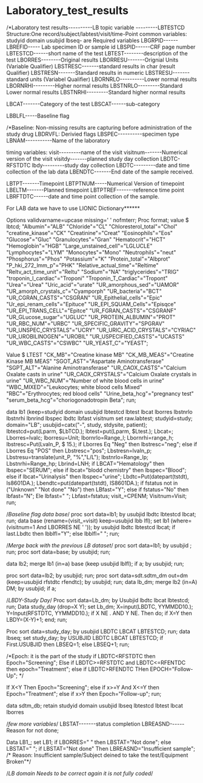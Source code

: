 # Laboratory_test_results
/*Laboratory test results----------LB
topic variable ---------LBTESTCD
Structure:One record/subject/labtest/visit/time-Point
common variables: studyid domain usubjid lbseq- are Required variables
LBGRPID------
LBREFID----- Lab specimen ID or sample id
LBSPID------CRF page number
LBTESTCD------short name of the test
LBTEST--------description of the test
LBORRES--------Original results
LBORRESU-------Orignial Units (Variable Qualifier)
LBSTRESC-------standard results in char (result Qualifier)
LBSTRESN-------Standard results in numeric
LBSTRESU-------standard units (Variabel Qualifier)
LBORNRLO----------Lower normal results
LBORNRHI---------Higher normal results
LBSTNRLO---------Standard Lower normal results
LBSTNRHI---------Standard higher normal results

LBCAT-------Category of the test
LBSCAT------sub-category

LBBLFL-----Baseline flag

/*Baseline: Non-missing results are capturing before administration of the study drug
LBDRVFL: Derivied flags
LBSPEC----------specimen type
LBNAM-----------Name of the laboratory

timing variables:
visit---------name of the visit
visitnum-------Numerical version of the visit
visitdy-------planned study day collection LBDTC-RFSTDTC
lbdy---------study day collection
LBDTC---------date and time collection of the lab data
LBENDTC-------End date of the sample received.

LBTPT-------Timepoint
LBTPTNUM-----Numerical Version of timepoint
LBELTM-------Planned timepoint
LBTPTREF-------reference time point
LBRFTDTC------date and time point collection of the sample.

For LAB data we have to use  LIONIC Dictionary******

Options validvarname=upcase missing=' '
        nofmterr;
Proc format;
value $ lbtcd;
"Albumin"="ALB"
"Chloride"="CL"
"Chloresterol_total"="Chol"
"creatine_kinase"="CK"
"Creatinine"="Creat"
"Eosinophils"="Eos"
"Glucose"="Gluc"
"Granulocytes"="Gran"
"Hematocrit"="HCT"
"Hemoglobin"="HGB"
"Large_unstained_cell"="LGLUCLE"
"Lymphocytes"="LYM"
"Monocytes"="Mono"
"Neutrophils"="neut"
"Phosphorus"="Phos"
"Potassium"="K"
"Protein_total"="Albprot"
"P_hki_272_lmm_p"="PHK"
"Relative_actual_time"="Reltime"
"Reltv_act_time_unit"="Reltu"
"Sodium"="NA"
"triglycerides"="TRIG"
"troponin_I_cardiac"="Troponi"
"Troponin_T_Cardiac"="Tropont"
"Urea"="Urea"
"Uric_acid"="urate"
"UR_amorphous_sed"="UAMOR"
"UR_amorph_crystals_c"="Cyamporph"
"UR_bacteria"="BCT"
"UR_CGRAN_CASTS"="CSGRAN"
"UR_Epithelial_cells"="Epic"
"Ur_epi_renam_cells"="Epituce"
"UR_EPI_SQUAM_Cells"="Episqce"
"UR_EPI_TRANS_CELL"="Epitce"
"UR_FGRAN_CASTS"="CSGRANF"
"UR_GLucose_sugar"="UGLUC"
"UR_PROTEIN_ALBUMIN"="PROT"
"UR_RBC_NUM"="URBC"
"UR_SPECIFIC_GRAVITY"="SPGRAV"
"UR_UNSPEC_CRYSTALS"="UCRY"
"UR_URIC_ACID_CRYSTALS"="CYRIAC"
"UR_UROBILINOGEN"="UROBIL"
"UR_USPECIFIED_CASTS"="UCASTS"
"UR_WBC_CASTS"="CSWBC"
"UR_YEAST_C"="YEAST";

Value $ LTEST
"CK_MB"="Creatine kinase MB"
"CK_MB_MEAS"="Creatine Kinase MB MEAS"
"SGOT_AST"="Aspartate Aminotransferase"
"SGPT_ALT"="Alanine Aminotransferase"
"UR_CAOX_CASTS"="Calcium Oxalate casts in urine"
"UR_CAOX_CRYSTALS"="Calcium Oxalate crystals in urine"
"UR_WBC_NUM"="Number of white blood cells in urine"
"WBC_MIXED"="Leukocytes; white blood cells Mixed"
"RBC"="Erythrocytes; red blood cells"
"Urine_beta_hcg"="pregnancy test"
"serum_beta_hcg"="choriogonadotropin Beta";
run;

data lb1 (keep=studyid domain usubjid lbtestcd lbtest lbcat lborres lbstnrlo lbstnrhi lbnrind lbspec lbdtc lbfast visitnum
set raw.labtest;
studyid=study;
domain="LB";
usubjid=catx("-", study, stdysite, patient);
lbtestcd=put(Lparm, $LbTCD.);
lbtest=put(Lparm, $Ltest.);
Lbcat=;
Lborres=lvalc;
lborresu=Unit;
lbornrlo=Range_l;
Lbornrhi=range_h;
lbstresc=Put(Lvaln_P, $ 15.);
if Lborres Eq "Neg" then lbstresc="neg";
else if Lborres Eq "POS" then Lbstresc="pos";
Lbstresn=lvaln_p;
Lbstresu=translate(unit_P, "%","L/L");
lbstnrlo=Range_lp;
Lbstnrhi=Range_hp;
Lbrind=LNH;
if LBCAT="Hematology" then lbspec="SERUM";
else if lbcat="blodd chemistry" then lbspec="Blood";
else if lbcat="Urinalysis" then lbspec="urine";
Lbdtc=Put(datepart(tstdt), Is8601DA.);
Lbendtc=put(datepart(tstdt), IS8601DA.); 
if fstatus not in ("Unknown" "Not done" "No") then LBfast="Y";
else if fstatus="No" then lbfast="N";
Ele lbfast=" ";
Lbfast=fstatus;
visit_=CPENM;
Visitnum=Visit;
run;

/*Baseline flag data base*/
proc sort data=lb1; by usubjid lbdtc lbtestcd lbcat; run;
data base (rename=(visit_=visit) keep=usubjid lbb lfl);
set lb1 (where=(visitnum=1 And LBORRES NE ' '));
by usubjid lbdtc lbtestcd lbcat;
if last.Lbdtc then lbblfl="Y";
else lbblfl=" ";
run;

/*Merge back with the previous LB dataset*/
proc sort data=lb1; by usubjid ; run;
proc sort data=base; by usubjid; run;

data lb2;
merge lb1 (in=a) base (keep usubjid lblfl);
if a;
by usubjid;
run;

proc sort data=lb2; by usubjid; run;
proc sort data=sdt.sdtm_dm out=dm (keep=usubjid rfstdtc rfendtc); by usubjid; run;
data lb_dm;
merge lb2 (in=A) DM;
by usubjid;
if a;

/*LBDY-Study Day*/
Proc sort data=Lb_dm; by Usubjid lbdtc lbcat lbtestcd; run;
Data study_day (drop=X Y);
set Lb_dm;
X=input(LBDTC, YYMMDD10.);
Y=Input(RFSTDTC, YYMMDD10.);
if X NE . AND Y NE. Then do;
if X<Y then LBDY=X-Y;
if X >=Y then LBDY=(X-Y)+1;
end;
run;

Proc sort data=study_day; by usubjid LBDTC LBCAT LBTESTCD; run;
data lbseq;
set study_day;
by USUBJID LBDTC LBCAT LBTESTCD;
if First.USUBJID then LBSEQ=1;
else LBSEQ+1;
run;
        
/*Epoch: it is the part of the study
if LBDTC<RFSTDTC then Epoch="Screening";
Else if LBDTC>=RFSTDTC and LBDTC<=RFENTDC then epoch="Treatment";
else if LBDTC>RFENDTC THen EPOCH="Follow-Up";
*/

If X<Y Then Epoch="Screening";
else if x>=Y And X<=Y then Epoch="Treatment"; 
else if x>Y then Epoch="Follow-up";
run;

data sdtm_db;
retain studyid domain usubjid lbseq lbtestcd lbtest lbcat lborres 


/*few more variables*/
LBSTAT-------status completion
LBREASND------Reason for not done;

Data LB1_;
set LB1;
if LBORRES=" " then LBSTAT="Not done";
else LBSTAT=" ";
if LBSTAT="Not done" Then LBREASND="Insufficient sample";
/* Reason: Insufficient sample/Subject deined to take the test/Equipment Broken"*/


/*LB domain Needs to be correct again it is not fully coded*/















